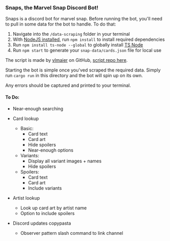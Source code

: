 ### Snaps, the Marvel Snap Discord Bot!

Snaps is a discord bot for marvel snap. Before running the bot, you'll need to pull in some data for the bot to handle. To do that:

1. Navigate into the `/data-scraping` folder in your terminal
2. With [NodeJS installed](https://nodejs.org), run `npm install` to install required dependencies
3. Run `npm install ts-node --global` to globally install [TS Node](https://www.npmjs.com/package/ts-node)
4. Run `npm start` to generate your `snap-data/cards.json` file for local use 

The script is made by [vlmaier](https://github.com/vlmaier) on GitHub, [script repo here](https://github.com/vlmaier/marvel-snap-scrapr/).

Starting the bot is simple once you'ved scraped the required data. Simply run `cargo run` in this directory and the bot will spin up on its own.

Any errors should be captured and printed to your terminal. 

#### To Do:

- Near-enough searching
- Card lookup
    - Basic:
        - Card text
        - Card art
        - Hide spoilers
        - Near-enough options
    - Variants:
        - Display all variant images + names
        - Hide spoilers
    - Spoilers: 
        - Card text
        - Card art
        - Include variants

- Artist lookup
    - Look up card art by artist name
    - Option to include spoilers
    
- Discord updates copypasta
    - Observer pattern slash command to link channel
